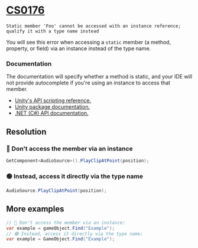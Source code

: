 # [CS0176](https://learn.microsoft.com/en-us/dotnet/csharp/misc/cs0176)

```
Static member 'Foo' cannot be accessed with an instance reference; qualify it with a type name instead
```


You will see this error when accessing a `static` member (a method, property, or field) via an instance instead of the type name.

### Documentation
The documentation will specify whether a method is static, and your IDE will not provide autocomplete if you're using an instance to access that member.

- [Unity's API scripting reference.](https://docs.unity3d.com/ScriptReference/)
- [Unity package documentation.](https://docs.unity3d.com/Manual/PackagesList.html)
- [.NET (C#) API documentation.](https://docs.microsoft.com/en-us/dotnet/api/)

## Resolution
### 🔴 Don't access the member via an instance

```csharp
GetComponent<AudioSource>().PlayClipAtPoint(position);
```

### 🟢 Instead, access it directly via the type name

```csharp
AudioSource.PlayClipAtPoint(position);
```

## More examples
```csharp
// 🔴 Don't access the member via an instance:
var example = gameObject.Find("Example");
// 🟢 Instead, access it directly via the type name:
var example = GameObject.Find("Example");
```
